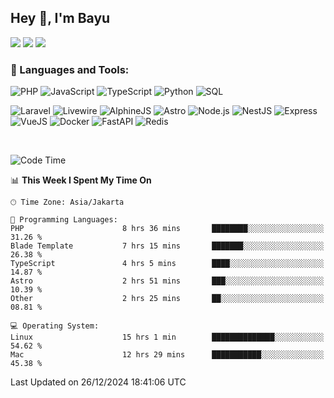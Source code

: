 ## Hey 👋, I'm Bayu 

<a href="mailto:bayurifkialgh@gmail.com" target="_blank"><img src="https://img.shields.io/badge/-Gmail-red?style=flat&logo=Gmail&logoColor=white"/></a>
<a href="https://t.me/bayurifkialgh" target="_blank"><img src="https://img.shields.io/badge/-Telegram-0077B5?style=flat&logo=Telegram&logoColor=white"/></a>
<a href="https://projects.co.id/public/browse_users/view/8d311e/bayurifkialgh" target="_blank"><img src="https://img.shields.io/badge/project.co.id-orange"/></a>


### 🔨 Languages and Tools:

![PHP](https://img.shields.io/badge/-PHP-000?&logo=PHP)
![JavaScript](https://img.shields.io/badge/-JavaScript-000?&logo=JavaScript)
![TypeScript](https://img.shields.io/badge/-TypeScript-000?&logo=TypeScript)
![Python](https://img.shields.io/badge/-Python-000?&logo=Python)
![SQL](https://img.shields.io/badge/-SQL-000?&logo=MySQL)

![Laravel](https://img.shields.io/badge/-Laravel-000?&logo=Laravel)
![Livewire](https://img.shields.io/badge/-Livewire-000?&logo=Livewire&logoColor=red)
![AlphineJS](https://img.shields.io/badge/-AlphineJS-000?&logo=alphine.js)
![Astro](https://img.shields.io/badge/-Astro-000?&logo=astro)
![Node.js](https://img.shields.io/badge/-Node.js-000?&logo=node.js)
![NestJS](https://img.shields.io/badge/-NestJS-000?&logo=nestjs&logoColor=red)
![Express](https://img.shields.io/badge/-Express.js-000?&logo=express.js)
![VueJS](https://img.shields.io/badge/-VueJS-000?&logo=vue.js)
![Docker](https://img.shields.io/badge/-Docker-000?&logo=Docker)
![FastAPI](https://img.shields.io/badge/-FastAPI-000?&logo=FastAPI)
![Redis](https://img.shields.io/badge/-Redis-000?&logo=Redis)

<br />

<!--START_SECTION:waka-->
![Code Time](http://img.shields.io/badge/Code%20Time-367%20hrs%2056%20mins-blue)

📊 **This Week I Spent My Time On** 

```text
🕑︎ Time Zone: Asia/Jakarta

💬 Programming Languages: 
PHP                      8 hrs 36 mins       ████████░░░░░░░░░░░░░░░░░   31.26 % 
Blade Template           7 hrs 15 mins       ███████░░░░░░░░░░░░░░░░░░   26.38 % 
TypeScript               4 hrs 5 mins        ████░░░░░░░░░░░░░░░░░░░░░   14.87 % 
Astro                    2 hrs 51 mins       ███░░░░░░░░░░░░░░░░░░░░░░   10.39 % 
Other                    2 hrs 25 mins       ██░░░░░░░░░░░░░░░░░░░░░░░   08.81 % 

💻 Operating System: 
Linux                    15 hrs 1 min        ██████████████░░░░░░░░░░░   54.62 % 
Mac                      12 hrs 29 mins      ███████████░░░░░░░░░░░░░░   45.38 % 
```


 Last Updated on 26/12/2024 18:41:06 UTC
<!--END_SECTION:waka-->
